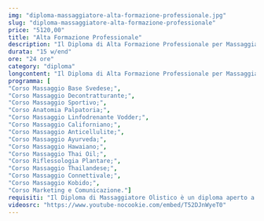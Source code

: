 ```yaml
---
img: "diploma-massaggiatore-alta-formazione-professionale.jpg"
slug: "diploma-massaggiatore-alta-formazione-professionale"
price: "5120,00"
title: "Alta Formazione Professionale"
description: "Il Diploma di Alta Formazione Professionale per Massaggiatori è il percorso più completo per gli aspiranti alla professione di Massaggiatore. Comprende ben 13 tecniche di Massaggio più il corso di Anatomia Palpatoria, indispensabile per ogni buon massaggiatore e un corso di Marketing e Comunicazione, studiato appositamente per gli operatori del benessere, per massimizzare il ritorno del proprio investimento e spianare la strada al raggiungimento del proprio successo."
durata: "15 w/end"
ore: "24 ore"
category: "diploma"
longcontent: "Il Diploma di Alta Formazione Professionale per Massaggiatori è il percorso più completo per gli aspiranti alla professione di Massaggiatore. Comprende ben 13 tecniche di Massaggio più il corso di Anatomia Palpatoria, indispensabile per ogni buon massaggiatore e un corso di Marketing e Comunicazione, studiato appositamente per gli operatori del benessere, per massimizzare il ritorno del proprio investimento e spianare la strada al raggiungimento del proprio successo."
programma: [
"Corso Massaggio Base Svedese;",
"Corso Massaggio Decontratturante;",
"Corso Massaggio Sportivo;",
"Corso Anatomia Palpatoria;",
"Corso Massaggio Linfodrenante Vodder;",
"Corso Massaggio Californiano;",
"Corso Massaggio Anticellulite;",
"Corso Massaggio Ayurveda;",
"Corso Massaggio Hawaiano;",
"Corso Massaggio Thai Oil;",
"Corso Riflessologia Plantare;",
"Corso Massaggio Thailandese;",
"Corso Massaggio Connettivale;",
"Corso Massaggio Kobido;",
"Corso Marketing e Comunicazione."]
requisiti: "Il Diploma di Massaggiatore Olistico è un diploma aperto a tutti poichè completo e in grado di portare l' allievo con la passione per il mondo del benessere, anche totalmente a digiuno delle tecniche di massaggio, a diventare professionista."
videosrc: "https://www.youtube-nocookie.com/embed/T52DJnWyeT0"
---
```


